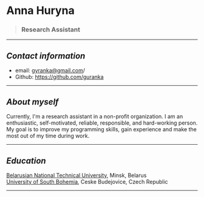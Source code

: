# Anna Huryna 

> ### Research Assistant 

***
## *Contact information* 
+ email: gyranka@gmail.com/
+ Github: https://github.com/guranka
***
## *About myself* 

Currently, I'm a research assistant in a non-profit organization. I am an enthusiastic, self-motivated, reliable, responsible, and hard-working person. My goal is to improve my programming skills, gain experience and make the most out of my time during work.

***
## *Education* 
 [Belarusian National Technical University](https://en.bntu.by/), Minsk, Belarus\
 [University of South Bohemia](https://www.jcu.cz/en/), Ceske Budejovice, Czech Republic
***